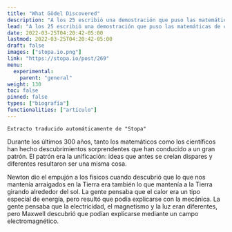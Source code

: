 ```yaml
---
title: "What Gödel Discovered"
description: "A los 25 escribió una demostración que puso las matemáticas de cabeza."
lead: "A los 25 escribió una demostración que puso las matemáticas de cabeza."
date: 2022-03-25T04:20:42-05:00
lastmod: 2022-03-25T04:20:42-05:00
draft: false
images: ["stopa.io.png"]
link: "https://stopa.io/post/269"
menu:
  experimental:
    parent: "general"
weight: 130
toc: false
pinned: false
types: ["biografía"]
functionalities: ["artículo"]
---
```


```text
Extracto traducido automáticamente de "Stopa"
```

Durante los últimos 300 años, tanto los matemáticos como los científicos han hecho descubrimientos sorprendentes que han conducido a un gran patrón. El patrón era la unificación: ideas que antes se creían dispares y diferentes resultaron ser una misma cosa.

Newton dio el empujón a los físicos cuando descubrió que lo que nos mantenía arraigados en la Tierra era también lo que mantenía a la Tierra girando alrededor del sol. La gente pensaba que el calor era un tipo especial de energía, pero resultó que podía explicarse con la mecánica. La gente pensaba que la electricidad, el magnetismo y la luz eran diferentes, pero Maxwell descubrió que podían explicarse mediante un campo electromagnético.
